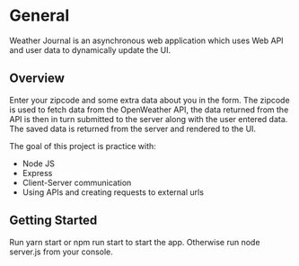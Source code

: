 # General
Weather Journal is an asynchronous web application which uses Web API and user data to dynamically update the UI.

## Overview
Enter your zipcode and some extra data about you in the form.
The zipcode is used to fetch data from the OpenWeather API, the data returned from the API is then in turn submitted to the server along with the user entered data.
The saved data is returned from the server and rendered to the UI.

The goal of this project is practice with:
- Node JS
- Express
- Client-Server communication
- Using APIs and creating requests to external urls

## Getting Started
Run yarn start or npm run start to start the app. Otherwise run node server.js from your console.

